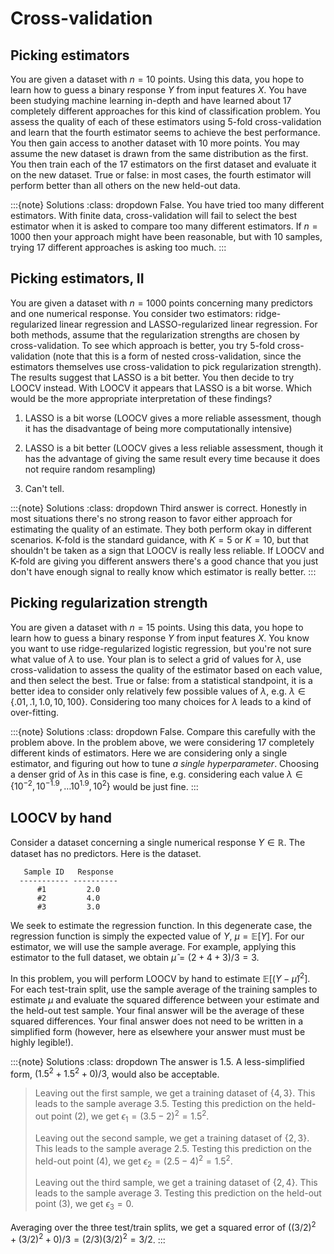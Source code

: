 # Cross-validation

## Picking estimators

You are given a dataset with $n=10$ points. Using this data, you hope to
learn how to guess a binary response $Y$ from input features $X$. You
have been studying machine learning in-depth and have learned about $17$
completely different approaches for this kind of classification problem.
You assess the quality of each of these estimators using $5$-fold
cross-validation and learn that the fourth estimator seems to achieve
the best performance. You then gain access to another dataset with 10
more points. You may assume the new dataset is drawn from the same
distribution as the first. You then train each of the 17 estimators on
the first dataset and evaluate it on the new dataset. True or false: in
most cases, the fourth estimator will perform better than all others on
the new held-out data.

:::{note} Solutions
:class: dropdown
False. You have tried too many different estimators. With finite data,
cross-validation will fail to select the best estimator when it is asked
to compare too many different estimators. If $n=1000$ then your approach
might have been reasonable, but with 10 samples, trying 17 different
approaches is asking too much.
:::

## Picking estimators, II

You are given a dataset with $n=1000$ points concerning many predictors
and one numerical response. You consider two estimators:
ridge-regularized linear regression and LASSO-regularized linear
regression. For both methods, assume that the regularization strengths
are chosen by cross-validation. To see which approach is better, you try
5-fold cross-validation (note that this is a form of nested
cross-validation, since the estimators themselves use cross-validation
to pick regularization strength). The results suggest that LASSO is a
bit better. You then decide to try LOOCV instead. With LOOCV it appears
that LASSO is a bit worse. Which would be the more appropriate
interpretation of these findings?

1.  LASSO is a bit worse (LOOCV gives a more reliable assessment, though
    it has the disadvantage of being more computationally intensive)

2.  LASSO is a bit better (LOOCV gives a less reliable assessment,
    though it has the advantage of giving the same result every time
    because it does not require random resampling)

3.  Can't tell.

:::{note} Solutions
:class: dropdown
Third answer is correct. Honestly in most situations there's no strong
reason to favor either approach for estimating the quality of an
estimate. They both perform okay in different scenarios. K-fold is the
standard guidance, with $K=5$ or $K=10$, but that shouldn't be taken as
a sign that LOOCV is really less reliable. If LOOCV and K-fold are
giving you different answers there's a good chance that you just don't
have enough signal to really know which estimator is really better.
:::

## Picking regularization strength

You are given a dataset with $n=15$ points. Using this data, you hope to
learn how to guess a binary response $Y$ from input features $X$. You
know you want to use ridge-regularized logistic regression, but you're
not sure what value of $\lambda$ to use. Your plan is to select a grid
of values for $\lambda$, use cross-validation to assess the quality of
the estimator based on each value, and then select the best. True or
false: from a statistical standpoint, it is a better idea to consider
only relatively few possible values of $\lambda$, e.g.
$\lambda \in \{.01,.1,1.0,10,100\}$. Considering too many choices for
$\lambda$ leads to a kind of over-fitting.

:::{note} Solutions
:class: dropdown
False. Compare this carefully with the problem above. In the problem
above, we were considering 17 completely different kinds of estimators.
Here we are considering only a single estimator, and figuring out how to
tune *a single hyperparameter*. Choosing a denser grid of $\lambda$s in
this case is fine, e.g. considering each value
$\lambda \in \{10^{-2},10^{-1.9},\ldots 10^{1.9},10^2\}$ would be just
fine.
:::

## LOOCV by hand

Consider a dataset concerning a single numerical response
$Y \in \mathbb{R}$. The dataset has no predictors. Here is the dataset.

```
   Sample ID   Response
  ----------- ----------
      #1         2.0
      #2         4.0
      #3         3.0
```

We seek to estimate the regression function. In this degenerate case,
the regression function is simply the expected value of $Y$,
$\mu = \mathbb{E}[Y]$. For our estimator, we will use the sample
average. For example, applying this estimator to the full dataset, we
obtain $\hat \mu =(2+4+3)/3=3$.

In this problem, you will perform LOOCV by hand to estimate
$\mathbb{E}[(Y-\hat \mu)^2]$. For each test-train split, use the sample
average of the training samples to estimate $\mu$ and evaluate the
squared difference between your estimate and the held-out test sample.
Your final answer will be the average of these squared differences. Your
final answer does not need to be written in a simplified form (however,
here as elsewhere your answer must must be highly legible!).

:::{note} Solutions
:class: dropdown
The answer is $1.5$. A less-simplified form, $(1.5^2+1.5^2+0)/3$, would
also be acceptable.

> Leaving out the first sample, we get a training dataset of $\{4,3\}$.
> This leads to the sample average $3.5$. Testing this prediction on the
> held-out point ($2$), we get $\epsilon_1 = (3.5-2)^2=1.5^2$.
>
> Leaving out the second sample, we get a training dataset of $\{2,3\}$.
> This leads to the sample average $2.5$. Testing this prediction on the
> held-out point ($4$), we get $\epsilon_2 = (2.5-4)^2=1.5^2$.
>
> Leaving out the third sample, we get a training dataset of $\{2,4\}$.
> This leads to the sample average $3$. Testing this prediction on the
> held-out point ($3$), we get $\epsilon_3=0$.

Averaging over the three test/train splits, we get a squared error of
$((3/2)^2+(3/2)^2 + 0)/3 = (2/3) (3/2)^2 = 3/2$.
:::

